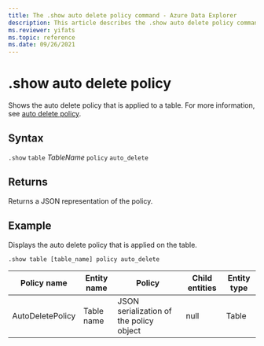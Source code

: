 ```yaml
---
title: The .show auto delete policy command - Azure Data Explorer
description: This article describes the .show auto delete policy command in Azure Data Explorer.
ms.reviewer: yifats
ms.topic: reference
ms.date: 09/26/2021
---
```

# .show auto delete policy

Shows the auto delete policy that is applied to a table. For more information, see [auto delete policy](auto-delete-policy.md).

## Syntax

`.show` `table` *TableName* `policy` `auto_delete`

## Returns

Returns a JSON representation of the policy.

## Example

Displays the auto delete policy that is applied on the table.

```kusto
.show table [table_name] policy auto_delete
```

|Policy name | Entity name | Policy | Child entities | Entity type
|---|---|---|---|---
|AutoDeletePolicy | Table name | JSON serialization of the policy object | null | Table
